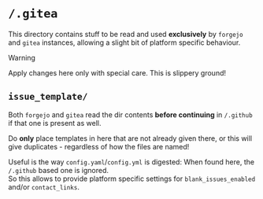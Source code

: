 # `/.gitea`

This directory contains stuff to be read and used **exclusively** by `forgejo` and `gitea` instances, allowing
a slight bit of platform specific behaviour.

>[!WARNING]
>Apply changes here only with special care. This is slippery ground!

## `issue_template/`

Both `forgejo` and `gitea` read the dir contents **before continuing** in `/.github` if that one is present as well.

Do **only** place templates in here that are not already given there, or this will give duplicates - regardless of how the files are named!

Useful is the way `config.yaml`/`config.yml` is digested: When found here, the `/.github` based one is ignored.  
So this allows to provide platform specific settings for `blank_issues_enabled` and/or `contact_links`.

